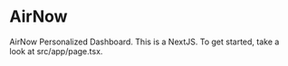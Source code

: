 # AirNow
AirNow Personalized Dashboard. This is a NextJS.  To get started, take a look at src/app/page.tsx.
